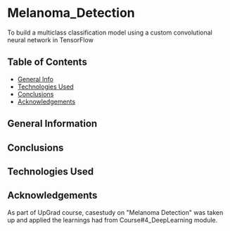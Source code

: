 # Melanoma_Detection

To build a multiclass classification model using a custom convolutional neural network in TensorFlow
## Table of Contents
* [General Info](#general-information)
* [Technologies Used](#technologies-used)
* [Conclusions](#conclusions)
* [Acknowledgements](#acknowledgements)

<!-- You can include any other section that is pertinent to your problem -->

## General Information



## Conclusions



## Technologies Used



## Acknowledgements
As part of UpGrad course, casestudy on "Melanoma Detection" was taken up and applied the learnings had from Course#4_DeepLearning module.
